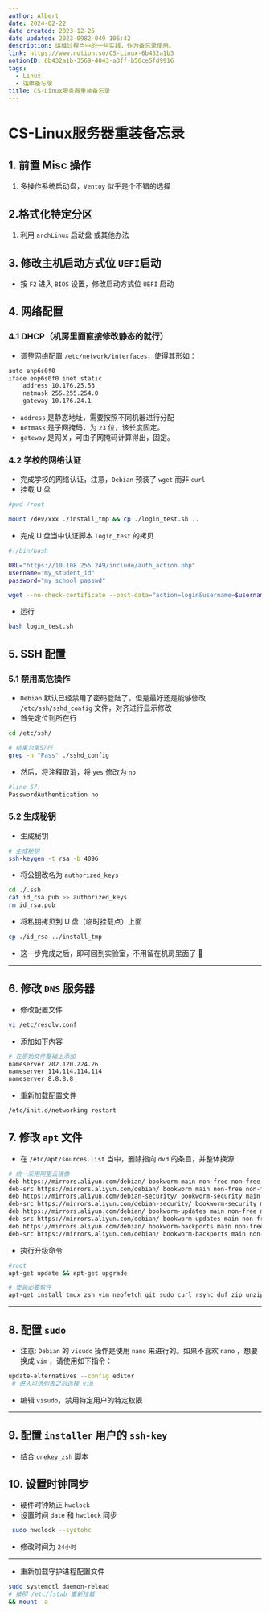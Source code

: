 ```yaml
---
author: Albert
date: 2024-02-22
date created: 2023-12-25
date updated: 2023-0982-049 106:42
description: 运维过程当中的一些实践，作为备忘录使用。
link: https://www.notion.so/CS-Linux-6b432a1b3
notionID: 6b432a1b-3569-4043-a3ff-b56ce5fd9916
tags:
  - Linux
  - 运维备忘录
title: CS-Linux服务器重装备忘录
---
```


# CS-Linux服务器重装备忘录

## 1. 前置 Misc 操作

1. 多操作系统启动盘，`Ventoy` 似乎是个不错的选择

## 2.格式化特定分区

1. 利用 `archLinux` 启动盘 或其他办法

## 3. 修改主机启动方式位 `UEFI`启动

- 按 `F2` 进入 `BIOS` 设置，修改启动方式位 `UEFI` 启动

## 4. 网络配置

### 4.1 DHCP（机房里面直接修改静态的就行）

- 调整网络配置 `/etc/network/interfaces`，使得其形如：

```sh
auto enp6s0f0
iface enp6s0f0 inet static
    address 10.176.25.53
    netmask 255.255.254.0
    gateway 10.176.24.1
```

- `address` 是静态地址，需要按照不同机器进行分配
- `netmask` 是子网掩码，为 `23` 位，该长度固定。
- `gateway` 是网关，可由子网掩码计算得出，固定。

### 4.2 学校的网络认证

- 完成学校的网络认证，注意，`Debian` 预装了 `wget` 而非 `curl`
- 挂载 U 盘

```sh
#pwd /root

mount /dev/xxx ./install_tmp && cp ./login_test.sh ..
```

- 完成 U 盘当中认证脚本 `login_test` 的拷贝

```sh
#!/bin/bash

URL="https://10.108.255.249/include/auth_action.php"
username="my_student_id"
password="my_school_passwd"

wget --no-check-certificate --post-data="action=login&username=$username&password=$password&ac_id=1&nas_ip=&user_mac=&save_me=1&ajax=1" -qO- $URL

```

- 运行

```sh
bash login_test.sh
```

## 5. SSH 配置

### 5.1 禁用高危操作

- `Debian` 默认已经禁用了密码登陆了，但是最好还是能够修改 `/etc/ssh/sshd_config` 文件，对齐进行显示修改
- 首先定位到所在行

```sh
cd /etc/ssh/

# 结果为第57行
grep -n "Pass" ./sshd_config
```

- 然后，将注释取消，将 `yes` 修改为 `no`

```sh
#line 57:
PasswordAuthentication no
```

### 5.2 生成秘钥

- 生成秘钥

```sh
# 生成秘钥
ssh-keygen -t rsa -b 4096
```

- 将公钥改名为 `authorized_keys`

```sh
cd ./.ssh
cat id_rsa.pub >> authorized_keys
rm id_rsa.pub
```

- 将私钥拷贝到 U 盘（临时挂载点）上面

```sh
cp ./id_rsa ../install_tmp
```

- 这一步完成之后，即可回到实验室，不用留在机房里面了 🍺
---

## 6. 修改 `DNS` 服务器

- 修改配置文件

```bash
vi /etc/resolv.conf
```

- 添加如下内容

```sh
# 在原始文件基础上添加
nameserver 202.120.224.26
nameserver 114.114.114.114
nameserver 8.8.8.8
```

- 重新加载配置文件

```sh
/etc/init.d/networking restart
```

## 7. 修改 `apt` 文件

- 在 `/etc/apt/sources.list` 当中，删除指向 `dvd` 的条目，并整体换源

```sh
# 统一采用阿里云镜像
deb https://mirrors.aliyun.com/debian/ bookworm main non-free non-free-firmware contrib
deb-src https://mirrors.aliyun.com/debian/ bookworm main non-free non-free-firmware contrib
deb https://mirrors.aliyun.com/debian-security/ bookworm-security main
deb-src https://mirrors.aliyun.com/debian-security/ bookworm-security main
deb https://mirrors.aliyun.com/debian/ bookworm-updates main non-free non-free-firmware contrib
deb-src https://mirrors.aliyun.com/debian/ bookworm-updates main non-free non-free-firmware contrib
deb https://mirrors.aliyun.com/debian/ bookworm-backports main non-free non-free-firmware contrib
deb-src https://mirrors.aliyun.com/debian/ bookworm-backports main non-free non-free-firmware contrib
```

- 执行升级命令

 ```sh
 #root
 apt-get update && apt-get upgrade

# 安装必要软件
apt-get install tmux zsh vim neofetch git sudo curl rsync duf zip unzip screen fzf fd-find
 ```

---

## 8. 配置 `sudo`

- 注意: `Debian` 的 `visudo` 操作是使用 `nano` 来进行的。如果不喜欢 `nano` ，想要换成 `vim` ，请使用如下指令：

```sh
update-alternatives --config editor
 # 进入可选列表之后选择 vim
```

- 编辑 `visudo`，禁用特定用户的特定权限
---

## 9. 配置 `installer` 用户的 `ssh-key`

- 结合 `onekey_zsh` 脚本

## 10. 设置时钟同步 

- 硬件时钟矫正 `hwclock`
- 设置时间 `date` 和 `hwclock` 同步

```sh
 sudo hwclock --systohc
```

- 修改时间为 `24小时`

---
- 重新加载守护进程配置文件

```sh
sudo systemctl daemon-reload
# 按照 /etc/fstab 重新挂载
&& mount -a
```
